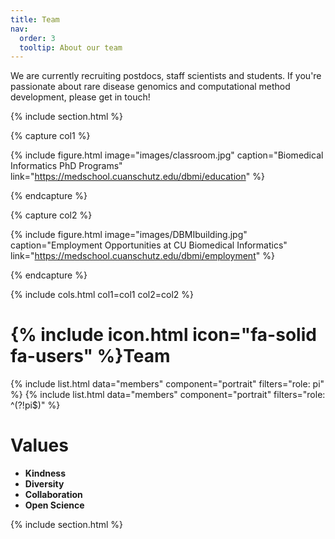 ```yaml
---
title: Team
nav:
  order: 3
  tooltip: About our team
---
```




We are currently recruiting postdocs, staff scientists and students. If you're passionate about rare disease genomics and computational method development, please get in touch!

{% include section.html %}

{% capture col1 %}

{%
  include figure.html
  image="images/classroom.jpg"
  caption="Biomedical Informatics PhD Programs"
  link="https://medschool.cuanschutz.edu/dbmi/education"
%}

{% endcapture %}

{% capture col2 %}

{%
  include figure.html
  image="images/DBMIbuilding.jpg"
  caption="Employment Opportunities at CU Biomedical Informatics"
  link="https://medschool.cuanschutz.edu/dbmi/employment"
%}

{% endcapture %}


{% include cols.html col1=col1 col2=col2 %}

# {% include icon.html icon="fa-solid fa-users" %}Team

{% include list.html data="members" component="portrait" filters="role: pi" %}
{% include list.html data="members" component="portrait" filters="role: ^(?!pi$)" %}

# Values

- **Kindness**
- **Diversity**
- **Collaboration**
- **Open Science**


{% include section.html %}





